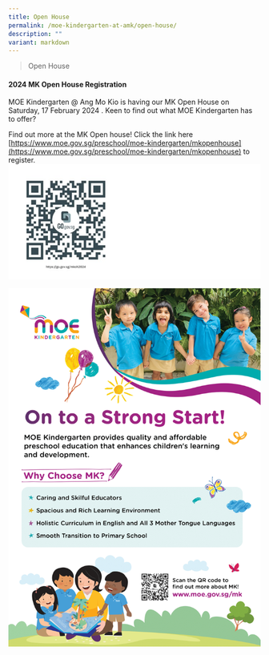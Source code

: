 ```yaml
---
title: Open House
permalink: /moe-kindergarten-at-amk/open-house/
description: ""
variant: markdown
---
```

>Open House

#### 2024 MK Open House Registration

MOE Kindergarten @ Ang Mo Kio is having our MK Open House on Saturday, 17 February 2024 . Keen to find out what MOE Kindergarten has to offer?

Find out more at the MK Open house!   Click the link here [https://www.moe.gov.sg/preschool/moe-kindergarten/mkopenhouse](https://www.moe.gov.sg/preschool/moe-kindergarten/mkopenhouse) to register.
![](/images/MOE%20Kindergarten/QR_Code_openhouse_up.jpg)

![](/images/MOE%20Kindergarten/2023%20MK%20OH%20Flyer-1.png)